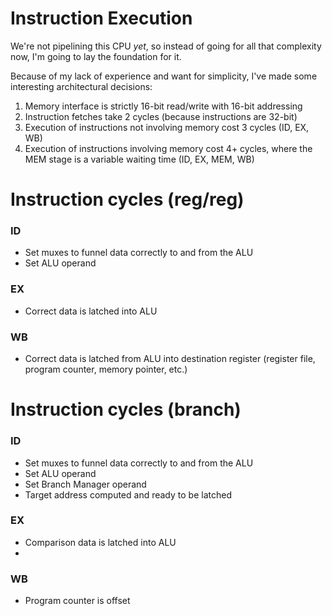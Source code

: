 # Instruction Execution
We're not pipelining this CPU *yet*, so instead of going for all that complexity now, I'm going to lay the foundation for it.

Because of my lack of experience and want for simplicity, I've made some interesting architectural decisions:
1. Memory interface is strictly 16-bit read/write with 16-bit addressing
2. Instruction fetches take 2 cycles (because instructions are 32-bit)
3. Execution of instructions not involving memory cost 3 cycles (ID, EX, WB)
4. Execution of instructions involving memory cost 4+ cycles, where the MEM stage is a variable waiting time (ID, EX, MEM, WB)

# Instruction cycles (reg/reg)
### ID
- Set muxes to funnel data correctly to and from the ALU
- Set ALU operand

### EX
- Correct data is latched into ALU

### WB
- Correct data is latched from ALU into destination register (register file, program counter, memory pointer, etc.)

# Instruction cycles (branch)
### ID
- Set muxes to funnel data correctly to and from the ALU
- Set ALU operand
- Set Branch Manager operand
- Target address computed and ready to be latched

### EX
- Comparison data is latched into ALU
- 

### WB
- Program counter is offset